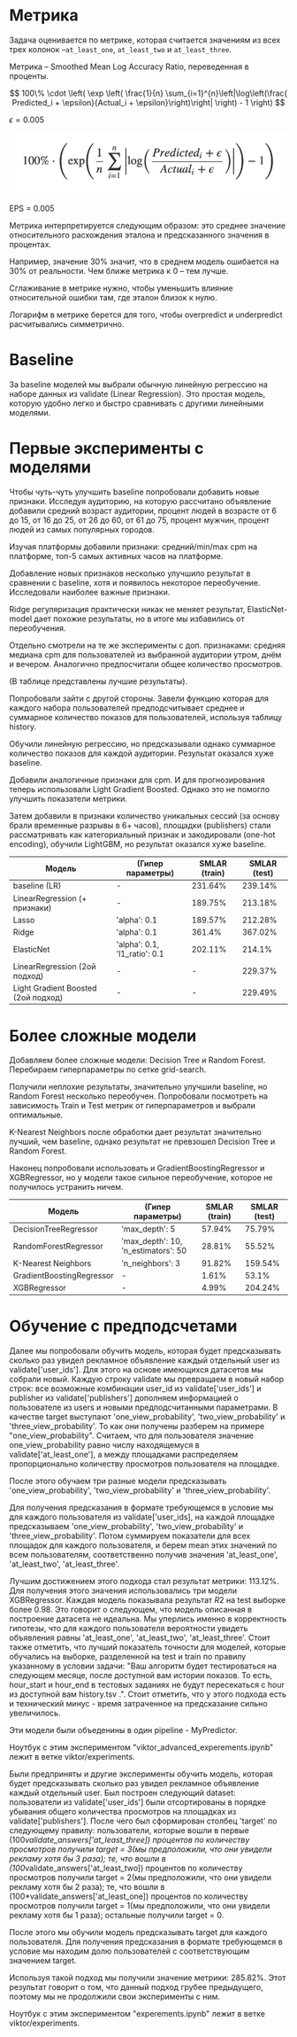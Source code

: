 # Метрика

Задача оценивается по метрике, которая считается значениям из всех трех колонок –`at_least_one`, `at_least_two` и `at_least_three`.

Метрика – Smoothed Mean Log Accuracy Ratio, переведенная в проценты.

$$ 100\% \cdot \left( \exp \left( \frac{1}{n} \sum_{i=1}^{n}\left|\log\left(\frac{ Predicted_i + \epsilon}{Actual_i + \epsilon}\right)\right| \right) - 1 \right) $$

$\epsilon = 0.005$

![](images/metric.png)

EPS = 0.005

Метрика интерпретируется следующим образом: это среднее значение относительного расхождения эталона и предсказанного значения в процентах. 

Например, значение 30% значит, что в среднем модель ошибается на 30% от реальности. Чем ближе метрика к 0 – тем лучше.

Сглаживание в метрике нужно, чтобы уменьшить влияние относительной ошибки там, где эталон близок к нулю. 

Логарифм в метрике берется для того, чтобы overpredict и underpredict расчитывались симметрично.


# Baseline

За baseline моделей мы выбрали обычную линейную регрессию на наборе данных из validate (Linear Regression). Это простая модель, которую удобно легко и быстро сравнивать с другими линейными моделями.

# Первые эксперименты с моделями

Чтобы чуть-чуть улучшить baseline попробовали добавить новые признаки. Исследуя аудиторию, на которую рассчитано объявление добавили средний возраст аудитории, процент людей
в возрасте от 6 до 15, от 16 до 25, от 26 до 60, от 61 до 75, процент мужчин, процент людей из самых популярных городов.

Изучая платформы добавили признаки: средний/min/max cpm на платформе, топ-5 самых активных часов на платформе.

Добавление новых признаков несколько улучшило результат в сравнении с baseline, хотя и появилось некоторое переобучение. Исследовали наиболее важные признаки.

Ridge регуляризация практически никак не меняет результат, ElasticNet-model дает похожие результаты, но в итоге мы избавились от переобучения.

Отдельно смотрели на те же эксперименты с доп. признаками: средняя медиана cpm для пользователей из выбранной аудитории утром, днём и вечером. Аналогично предпосчитали общее количество просмотров.

(В таблице представлены лучшие результаты).

Попробовали зайти с другой стороны. Завели функцию которая для каждого набора пользователей предподсчитывает среднее и суммарное количество показов для пользователей, используя таблицу history.

Обучили линейную регрессию, но предсказывали однако суммарное количество показов для каждой аудитории. Результат оказался хуже baseline.

Добавили аналогичные признаки для cpm. И для прогнозирования теперь использовали Light Gradient Boosted. Однако это не помогло улучшить показатели метрики.

Затем добавили в признаки количество уникальных сессий (за основу брали временные разрывы в 6+ часов), площадки (publishers) стали рассматривать как категориальный признак и закодировали (one-hot encoding), обучили LightGBM, но результат оказался хуже baseline.


| Модель | (Гипер параметры) | SMLAR (train)| SMLAR (test)|
| --- | --- | --- | --- |
| baseline (LR) | - | 231.64% | 239.14% |
| LinearRegression (+ признаки) | - | 189.75% | 213.18% |
| Lasso | 'alpha': 0.1 | 189.57% | 212.28% |
| Ridge | 'alpha': 0.1 | 361.4% | 367.02% |
| ElasticNet | 'alpha': 0.1, 'l1_ratio': 0.1 | 202.11% | 214.1% |
| LinearRegression (2ой подход) | - | - | 229.37% |
| Light Gradient Boosted (2ой подход) | - | - | 229.49% |


# Более сложные модели

Добавляем более сложные модели: Decision Tree и Random Forest. Перебираем гиперпараметры по сетке grid-search.

Получили неплохие результаты, значительно улучшили baseline, но Random Forest несколько переобучен. Попробовали посмотреть на зависимость Train и Test метрик от гиперпараметров и выбрали оптимальные.

K-Nearest Neighbors после обработки дает результат значительно лучший, чем baseline, однако результат не превзошел Decision Tree и Random Forest.

Наконец попробовали использовать и GradientBoostingRegressor и XGBRegressor, но у модели такое сильное переобучение, которое не получилось устранить ничем.

| Модель | (Гипер параметры) | SMLAR (train)| SMLAR (test)|
| --- | --- | --- | --- |
| DecisionTreeRegressor | 'max_depth': 5 | 57.94% | 75.79% |
| RandomForestRegressor | 'max_depth': 10, 'n_estimators': 50 | 28.81% | 55.52% |
| K-Nearest Neighbors |  'n_neighbors': 3 | 91.82% | 159.54% |
| GradientBoostingRegressor | - | 1.61% | 53.1% |
| XGBRegressor | - | 4.99% | 204.24% |

# Обучение с предподсчетами
Далее мы попробовали обучить модель, которая будет предсказывать сколько раз увидел рекламное объявление каждый отдельный user из validate['user_ids'].
Для этого на основе имеющихся датасетов мы собрали новый. Каждую строку validate мы превращаем в новый набор строк: все возможные комбинации user_id из validate['user_ids'] и publisher из validate['publishers'] дополняем информацией о пользователе из users и новыми предподсчитанными параметрами. В качестве target выступают 'one_view_probability', 'two_view_probability' и 'three_view_probability'. То как они получены разберем на примере "one_view_probability". Считаем, что для пользователя значение one_view_probability равно числу находящемуся в validate['at_least_one'], а между площадками распределяем пропорционально количеству просмотров пользователя на площадке.

После этого обучаем три разные модели предсказывать 'one_view_probability', 'two_view_probability' и 'three_view_probability'.

Для получения предсказания в формате требующемся в условие мы для каждого пользователя из validate['user_ids], на каждой площадке предсказываем 'one_view_probability', 'two_view_probability' и 'three_view_probability'. Потом cуммируем показатели для всех площадок для каждого пользователя, и берем mean этих значений по всем пользователям, соответственно получив значения 'at_least_one', 'at_least_two', 'at_least_three'.

Лучшим достижением этого подхода стал результат метрики: 113.12%. Для получения этого значения использовались три модели XGBRegressor. Каждая модель показывала результат $R 2$ на test выборке более 0.98. Это говорит о следующем, что модель описанная в построение датасета не идеальна. Мы уперлись именно в корректность гипотезы, что для каждого пользователя вероятности увидеть объявления равны 'at_least_one', 'at_least_two', 'at_least_three'.
Стоит также отметить, что лучший показатель точности для моделей, которые обучались на выборке, разделенной на test и train по правилу указанному в условии задачи: "Ваш алгоритм будет тестироваться на следующем месяце, после доступной вам истории показов. То есть, hour_start и hour_end в тестовых заданиях не будут пересекаться с hour из доступной вам  history.tsv .". Стоит отметить, что у этого подхода есть и технический минус - время затраченное на предсказание сильно увеличилось.

Эти модели были объеденины в один pipeline - MyPredictor.

Ноутбук с этим экспериментом "viktor_advanced_experements.ipynb"  лежит в ветке viktor/experiments.

Были предприняты и другие эксперименты обучить модель, которая будет предсказывать сколько раз увидел рекламное объявление каждый отдельный user.
Был построен следующий dataset: пользователи из validate['user_ids'] были отсортированы в порядке убывания общего количества просмотров на площадках из validate['publishers']. После чего был сформирован столбец 'target' по следующему правилу: пользователи, которые вошли в первые (100*validate_answers['at_least_three]) процентов по количеству просмотров получили target = 3(мы предположили, что они увидели рекламу хотя бы 3 раза); те, что вошли в (100*validate_answers['at_least_two]) процентов по количеству просмотров получили target = 2(мы предположили, что они увидели рекламу хотя бы 2 раза); те, что вошли в (100*validate_answers['at_least_one]) процентов по количеству просмотров получили target = 1(мы предположили, что они увидели рекламу хотя бы 1 раза); остальные получили target = 0.

После этого мы обучили модель предсказывать target для каждого пользователя. Для получения предсказания в формате требующемся в условие мы находим долю пользователей с соответствующим значением target.

Используя такой подход мы получили значение метрики: 285.82%. Этот результат говорит о том, что данный подход грубее предыдущего, поэтому мы не продолжили свои эксперименты с ним.

Ноутбук с этим экспериментом "experements.ipynb"  лежит в ветке viktor/experiments.
